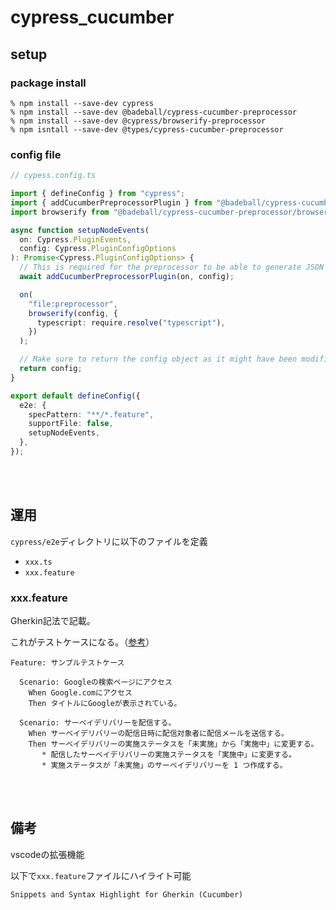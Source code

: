 # cypress_cucumber

## setup

### package install

```
% npm install --save-dev cypress
% npm install --save-dev @badeball/cypress-cucumber-preprocessor
% npm install --save-dev @cypress/browserify-preprocessor
% npm isntall --save-dev @types/cypress-cucumber-preprocessor
```

### config file

```ts
// cypess.config.ts

import { defineConfig } from "cypress";
import { addCucumberPreprocessorPlugin } from "@badeball/cypress-cucumber-preprocessor";
import browserify from "@badeball/cypress-cucumber-preprocessor/browserify";

async function setupNodeEvents(
  on: Cypress.PluginEvents,
  config: Cypress.PluginConfigOptions
): Promise<Cypress.PluginConfigOptions> {
  // This is required for the preprocessor to be able to generate JSON reports after each run, and more,
  await addCucumberPreprocessorPlugin(on, config);

  on(
    "file:preprocessor",
    browserify(config, {
      typescript: require.resolve("typescript"),
    })
  );

  // Make sure to return the config object as it might have been modified by the plugin.
  return config;
}

export default defineConfig({
  e2e: {
    specPattern: "**/*.feature",
    supportFile: false,
    setupNodeEvents,
  },
});

```

<br><br>

## 運用

`cypress/e2e`ディレクトリに以下のファイルを定義

- `xxx.ts`
- `xxx.feature`

### xxx.feature

Gherkin記法で記載。

これがテストケースになる。（[参考](https://qiita.com/hideshis/items/b853f2a0ff4769f24cfb)）

```feature
Feature: サンプルテストケース

  Scenario: Googleの検索ページにアクセス
    When Google.comにアクセス
    Then タイトルにGoogleが表示されている。

  Scenario: サーベイデリバリーを配信する。
    When サーベイデリバリーの配信日時に配信対象者に配信メールを送信する。
    Then サーベイデリバリーの実施ステータスを「未実施」から「実施中」に変更する。
       * 配信したサーベイデリバリーの実施ステータスを「実施中」に変更する。
       * 実施ステータスが「未実施」のサーベイデリバリーを 1 つ作成する。
```

<br><br>

## 備考

vscodeの拡張機能

以下で`xxx.feature`ファイルにハイライト可能

```
Snippets and Syntax Highlight for Gherkin (Cucumber)
```
